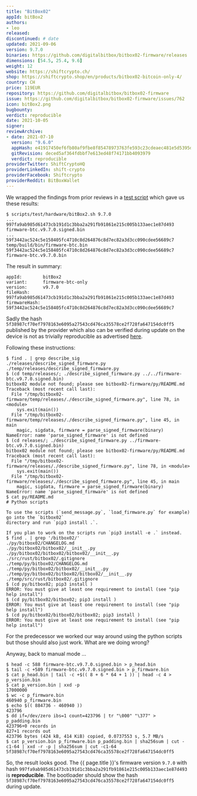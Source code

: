 ```yaml
---
title: "BitBox02"
appId: bitBox2
authors:
- leo
released: 
discontinued: # date
updated: 2021-09-06
version: 9.7.0
binaries: https://github.com/digitalbitbox/bitbox02-firmware/releases
dimensions: [54.5, 25.4, 9.6]
weight: 12
website: https://shiftcrypto.ch/
shop: https://shiftcrypto.shop/en/products/bitbox02-bitcoin-only-4/
country: CH
price: 119EUR
repository: https://github.com/digitalbitbox/bitbox02-firmware
issue: https://github.com/digitalbitbox/bitbox02-firmware/issues/762
icon: bitBox2.png
bugbounty: 
verdict: reproducible
date: 2021-10-05
signer: 
reviewArchive:
- date: 2021-07-10
  version: "9.6.0"
  appHash: e41917450ef6fb80af9fbe8f85478973763fe593c23cdeaec481e5d5395dd3b9
  gitRevision: deced5af364fdbbf7e613ed48f74171bb4093979
  verdict: reproducible
providerTwitter: ShiftCryptoHQ
providerLinkedIn: shift-crypto
providerFacebook: Shiftcrypto
providerReddit: BitBoxWallet
---
```



We wrapped the findings from prior reviews in a
[test script](https://gitlab.com/walletscrutiny/walletScrutinyCom/-/blob/master/scripts/test/hardware/bitBox2.sh)
which gave us these results:

```
$ scripts/test/hardware/bitBox2.sh 9.7.0
...
997fa9ab985d61473cb191d1c3bba2a291fb91861e215c005b133aec1e87d493  firmware-btc.v9.7.0.signed.bin
...
59f3442ac524c5e158405fc4710c8d264876c8d7ec82a3d3cc090cdee56689c7  temp/build/bin/firmware-btc.bin
59f3442ac524c5e158405fc4710c8d264876c8d7ec82a3d3cc090cdee56689c7  firmware-btc.v9.7.0.bin
```

The result in summary:

```
appId:        bitBox2
variant:      firmware-btc-only
version:      v9.7.0
fileHash:     997fa9ab985d61473cb191d1c3bba2a291fb91861e215c005b133aec1e87d493
firmwareHash: 59f3442ac524c5e158405fc4710c8d264876c8d7ec82a3d3cc090cdee56689c7
```

Sadly the hash `5f38987cf70ef7978163e6095a27543cd476ca35578ce2f728fa647154dc0ff5`
published by the provider which also can be verified during update on the device
is not as trivially reproducible as advertised
[here](https://github.com/digitalbitbox/bitbox02-firmware/tree/firmware-btc-only/v9.7.0/releases#verify-the-hash-as-shown-by-the-bitbox02-at-startup).

Following these instructions:

```
$ find . | grep describe_sig
./releases/describe_signed_firmware.py
./temp/releases/describe_signed_firmware.py
$ (cd temp/releases/; ./describe_signed_firmware.py ../../firmware-btc.v9.7.0.signed.bin)
bitbox02 module not found; please see bitbox02-firmware/py/README.md
Traceback (most recent call last):
  File "/tmp/bitbox02-firmware/temp/releases/./describe_signed_firmware.py", line 78, in <module>
    sys.exit(main())
  File "/tmp/bitbox02-firmware/temp/releases/./describe_signed_firmware.py", line 45, in main
    magic, sigdata, firmware = parse_signed_firmware(binary)
NameError: name 'parse_signed_firmware' is not defined
$ (cd releases/; ./describe_signed_firmware.py ../firmware-btc.v9.7.0.signed.bin)
bitbox02 module not found; please see bitbox02-firmware/py/README.md
Traceback (most recent call last):
  File "/tmp/bitbox02-firmware/releases/./describe_signed_firmware.py", line 78, in <module>
    sys.exit(main())
  File "/tmp/bitbox02-firmware/releases/./describe_signed_firmware.py", line 45, in main
    magic, sigdata, firmware = parse_signed_firmware(binary)
NameError: name 'parse_signed_firmware' is not defined
$ cat py/README.md
# Python scripts

To use the scripts (`send_message.py`, `load_firmware.py` for example) go into the `bitbox02`
directory and run `pip3 install .`.

If you plan to work on the scripts run `pip3 install -e .` instead.
$ find . | grep '/bitbox02/'
./py/bitbox02/CHANGELOG.md
./py/bitbox02/bitbox02/__init__.py
./py/bitbox02/bitbox02/bitbox02/__init__.py
./src/rust/bitbox02/.gitignore
./temp/py/bitbox02/CHANGELOG.md
./temp/py/bitbox02/bitbox02/__init__.py
./temp/py/bitbox02/bitbox02/bitbox02/__init__.py
./temp/src/rust/bitbox02/.gitignore
$ (cd py/bitbox02; pip3 install )
ERROR: You must give at least one requirement to install (see "pip help install")
$ (cd py/bitbox02/bitbox02; pip3 install )
ERROR: You must give at least one requirement to install (see "pip help install")
$ (cd py/bitbox02/bitbox02/bitbox02; pip3 install )
ERROR: You must give at least one requirement to install (see "pip help install")
```

For the predecessor we worked our way around using the python scripts but those
should also just work. What are we doing wrong?

Anyway, back to manual mode ...

```
$ head -c 588 firmware-btc.v9.7.0.signed.bin > p_head.bin
$ tail -c +589 firmware-btc.v9.7.0.signed.bin > p_firmware.bin
$ cat p_head.bin | tail -c +$(( 8 + 6 * 64 + 1 )) | head -c 4 > p_version.bin
$ cat p_version.bin | xxd -p
17000000
$ wc -c p_firmware.bin
460940 p_firmware.bin
$ echo $(( 884736 - 460940 ))
423796
$ dd if=/dev/zero ibs=1 count=423796 | tr "\000" "\377" > p_padding.bin
423796+0 records in
827+1 records out
423796 bytes (424 kB, 414 KiB) copied, 0.0737553 s, 5.7 MB/s
$ cat p_version.bin p_firmware.bin p_padding.bin | sha256sum | cut -c1-64 | xxd -r -p | sha256sum | cut -c1-64
5f38987cf70ef7978163e6095a27543cd476ca35578ce2f728fa647154dc0ff5
```

So, the result looks good. The {{ page.title }}'s firmware version
`9.7.0` with hash `997fa9ab985d61473cb191d1c3bba2a291fb91861e215c005b133aec1e87d493`
is **reproducible**. The bootloader should show the hash `5f38987cf70ef7978163e6095a27543cd476ca35578ce2f728fa647154dc0ff5` during update.
